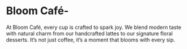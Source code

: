 # Bloom Café-
At Bloom Café, every cup is crafted to spark joy. We blend modern taste with natural charm from our handcrafted lattes to our signature floral desserts. It’s not just coffee, it’s a moment that blooms with every sip.
